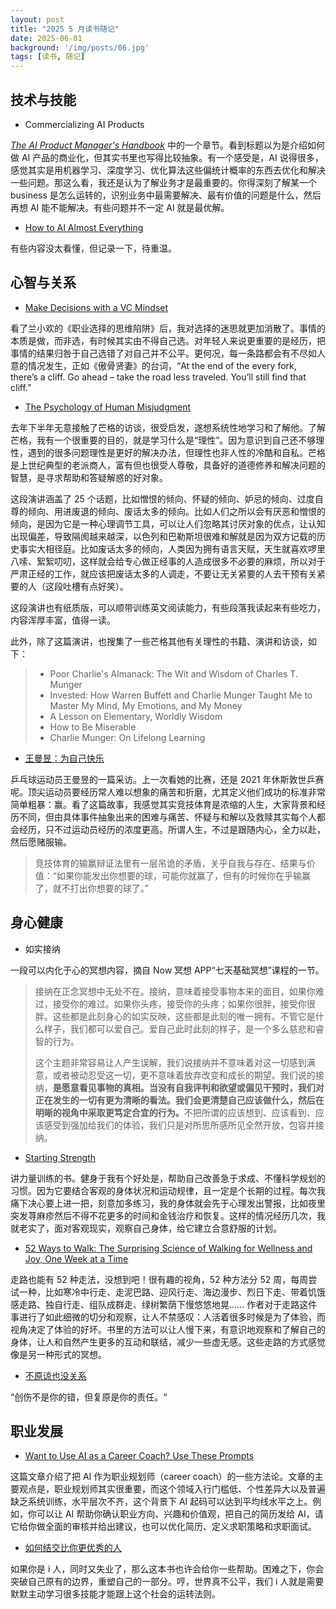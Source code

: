 ```yaml
---
layout: post
title: "2025 5 月读书随记"
date: 2025-06-01
background: '/img/posts/06.jpg'
tags: [读书, 随记]
---
```



## 技术与技能

- Commercializing AI Products

[*The AI Product Manager's Handbook*](https://www.amazon.com/AI-Product-Managers-Handbook-advantage/dp/1804612936) 中的一个章节。看到标题以为是介绍如何做 AI 产品的商业化，但其实书里也写得比较抽象。有一个感受是，AI 说得很多，感觉其实是用机器学习、深度学习、优化算法这些偏统计概率的东西去优化和解决一些问题。那这么看，我还是认为了解业务才是最重要的。你得深刻了解某一个 business 是怎么运转的，识别业务中最需要解决、最有价值的问题是什么，然后再想 AI 能不能解决。有些问题并不一定 AI 就是最优解。

- [How to AI Almost Everything](https://ocw.mit.edu/courses/mas-s60-how-to-ai-almost-anything-spring-2025/)

有些内容没太看懂，但记录一下，待重温。


## 心智与关系

- [Make Decisions with a VC Mindset](https://hbr.org/2024/05/make-decisions-with-a-vc-mindset)

看了兰小欢的《职业选择的思维陷阱》后，我对选择的迷思就更加消散了。事情的本质是做，而非选，有时候其实由不得自己选。对年轻人来说更重要的是经历，把事情的结果归咎于自己选错了对自己并不公平。更何况，每一条路都会有不尽如人意的情况发生，正如《傲骨贤妻》的台词，“At the end of the every fork, there’s a cliff. Go ahead – take the road less traveled. You’ll still find that cliff.” 

- [The Psychology of Human Misjudgment](https://www.youtube.com/watch?v=zNxsAhc6sk8)

去年下半年无意接触了芒格的访谈，很受启发，遂想系统性地学习和了解他。了解芒格，我有一个很重要的目的，就是学习什么是“理性”。因为意识到自己还不够理性，遇到的很多问题理性是更好的解决办法，但理性也非人性的冷酷和自私。芒格是上世纪典型的老派商人，富有但也很受人尊敬，具备好的道德修养和解决问题的智慧，是寻求帮助和答疑解惑的好对象。

这段演讲涵盖了 25 个话题，比如憎恨的倾向、怀疑的倾向、妒忌的倾向、过度自尊的倾向、用进废退的倾向、废话太多的倾向。比如人们之所以会有厌恶和憎恨的倾向，是因为它是一种心理调节工具，可以让人们忽略其讨厌对象的优点，让认知出现偏差，导致隔阂越来越深，以色列和巴勒斯坦很难和解就是因为双方记载的历史事实大相径庭。比如废话太多的倾向，人类因为拥有语言天赋，天生就喜欢啰里八嗦、絮絮叨叨，这样就会给专心做正经事的人造成很多不必要的麻烦，所以对于严肃正经的工作，就应该把废话太多的人调走，不要让无关紧要的人去干预有关紧要的人（这段吐槽有点好笑）。

这段演讲也有纸质版，可以顺带训练英文阅读能力，有些段落我读起来有些吃力，内容浑厚丰富，值得一读。

此外，除了这篇演讲，也搜集了一些芒格其他有关理性的书籍、演讲和访谈，如下：
> - Poor Charlie's Almanack: The Wit and Wisdom of Charles T. Munger
> - Invested: How Warren Buffett and Charlie Munger Taught Me to Master My Mind, My Emotions, and My Money
> - A Lesson on Elementary, Worldly Wisdom 
> - How to Be Miserable
> - Charlie Munger: On Lifelong Learning

- [王曼昱：为自己快乐](https://weibo.com/ttarticle/p/show?id=2309405165874003705907&luicode=10000011&lfid=1005051594590224)

乒乓球运动员王曼昱的一篇采访。上一次看她的比赛，还是 2021 年休斯敦世乒赛呢。顶尖运动员要经历常人难以想象的痛苦和折磨，尤其定义他们成功的标准非常简单粗暴：赢。看了这篇故事，我感觉其实竞技体育是浓缩的人生，大家背景和经历不同，但由具体事件抽象出来的困难与痛苦、怀疑与和解以及救赎其实每个人都会经历，只不过运动员经历的浓度更高。所谓人生，不过是跟随内心，全力以赴，然后愿赌服输。

> 竞技体育的输赢辩证法里有一层吊诡的矛盾，关乎自我与存在、结果与价值：“如果你能发出你想要的球，可能你就赢了，但有的时候你在乎输赢了，就不打出你想要的球了。”


## 身心健康

- 如实接纳

一段可以内化于心的冥想内容，摘自 Now 冥想 APP“七天基础冥想”课程的一节。
>
> 接纳在正念冥想中无处不在。接纳，意味着接受事物本来的面目，如果你难过，接受你的难过。如果你头疼，接受你的头疼；如果你很胖，接受你很胖。这些都是此刻身心的如实反映，这些都是此刻的唯一拥有。不管它是什么样子，我们都可以爱自己。爱自己此时此刻的样子，是一个多么慈悲和睿智的行为。
>
> 这个主题非常容易让人产生误解，我们说接纳并不意味着对这一切感到满意，或者被动忍受这一切，更不意味着放弃改变和成长的期望。我们说的接纳，<strong>是愿意看见事物的真相。当没有自我评判和欲望或偏见干预时，我们对正在发生的一切有更为清晰的看法。我们会更清楚自己应该做什么，然后在明晰的视角中采取更笃定合宜的行为。</strong>不把所谓的应该想到、应该看到、应该感受到强加给我们的体验，我们只是对所思所感所见全然开放，包容并接纳。

- [Starting Strength](https://www.amazon.com/-/zh/dp/0982522738/ref=sr_1_1?__mk_zh_CN=亚马逊网站&crid=3HX18786VQA2X&dib=eyJ2IjoiMSJ9.1qTeh_8DJhqDmxrrajmjTbLiQz-wPaKOifgi787M7WtGML1Sz-7Nkkfj66YYCnureZGbR1EpaRUd8gMtEZ_6itqJThOUG1fB4SmWVXm01sOZhixO6wQn3hnuM0Oo_kFmUn_EZ8nl6p732QXlVwSKceNQuLouiB2Hv1V2PFqmFej8VdV84C32KI7XQKWHli8e4z4Fp1zkhRfB7ATl1vkThpIplcSrOmDRiKI6u_Jy67o.JvqTNGXoNFanoZTL9kub5_fZWz5OxB1RH97048ioL5s&dib_tag=se&keywords=Starting+Strength&qid=1747454728&s=books&sprefix=starting+strength%2Cstripbooks-intl-ship%2C1581&sr=1-1)

讲力量训练的书。健身于我有个好处是，帮助自己改善急于求成、不懂科学规划的习惯。因为它要结合客观的身体状况和运动规律，且一定是个长期的过程。每次我痛下决心要上进一把，刻意加多练习，我的身体就会先于心理发出警报，比如夜里突发荨麻疹然后不得不花更多的时间和金钱治疗和恢复。这样的情况经历几次，我就老实了，面对客观现实，观察自己身体，给它建立合意舒服的计划。

- [52 Ways to Walk: The Surprising Science of Walking for Wellness and Joy, One Week at a Time](https://www.amazon.com/52-Ways-Walk-Surprising-Wellness/dp/0593419952)

走路也能有 52 种走法，没想到吧！很有趣的视角，52 种方法分 52 周，每周尝试一种，比如寒冷中行走、走泥巴路、迎风行走、海边漫步、烈日下走、带着饥饿感走路、独自行走、组队成群走、绿树繁荫下慢悠悠地晃...... 作者对于走路这件事进行了如此细微的切分和观察，让人不禁感叹：人活着很多时候是为了体验，而视角决定了体验的好坏。书里的方法可以让人慢下来，有意识地观察和了解自己的身体，让人和自然产生更多的互动和联结，减少一些虚无感。这些走路的方式感觉像是另一种形式的冥想。

- [不原谅也没关系](https://weread.qq.com/web/reader/5a832b90813ab78dag016aaak98f3284021498f137082c2e)

“创伤不是你的错，但复原是你的责任。“

## 职业发展

- [Want to Use AI as a Career Coach? Use These Prompts](https://hbr.org/2025/04/want-to-use-ai-as-a-career-coach-use-these-prompts?ab=HP-hero-for-you-1)

这篇文章介绍了把 AI 作为职业规划师（career coach）的一些方法论。文章的主要观点是，职业规划师其实很重要，而这个领域入行门槛低、个性差异大以及普遍缺乏系统训练，水平层次不齐，这个背景下 AI 起码可以达到平均线水平之上。例如，你可以让 AI 帮助你确认职业方向、兴趣和价值观，把自己的简历发给 AI，请它给你做全面的审核并给出建议，也可以优化简历、定义求职策略和求职面试。

- [如何结交比你更优秀的人](https://weread.qq.com/web/bookDetail/f5732160717f58c8f574d36)

如果你是 i 人，同时又失业了，那么这本书也许会给你一些帮助。困难之下，你会突破自己原有的边界，重塑自己的一部分。哼，世界真不公平，我们 i 人就是需要默默主动学习很多技能才能跟上这个社会的运转法则。







